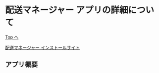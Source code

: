 # 配送マネージャー アプリの詳細について

[Top へ](../../README.md)

[配送マネージャー インストールサイト](https://apps.shopify.com/haisou-manager?locale=ja&search_id=aa274772-8250-4bb8-ab21-51516cc71259&surface_detail=%E9%85%8D%E9%80%81&surface_inter_position=1&surface_intra_position=6&surface_type=search)

## アプリ概要
